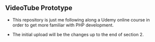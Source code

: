 ## VideoTube Prototype ##

- This repository is just me following along a Udemy online course in order to get more familiar with PHP development.

- The initial upload will be the changes up to the end of section 2.